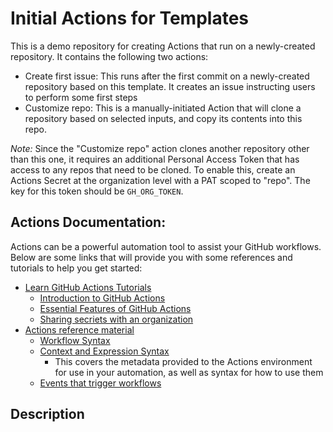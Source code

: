 # Initial Actions for Templates
This is a demo repository for creating Actions that run on a newly-created repository. It contains the following two actions:
- Create first issue: This runs after the first commit on a newly-created repository based on this template. It creates an issue instructing users to perform some first steps
- Customize repo: This is a manually-initiated Action that will clone a repository based on selected inputs, and copy its contents into this repo.

*Note:* Since the "Customize repo" action clones another repository other than this one, it requires an additional Personal Access Token that has access to any repos that need to be cloned. To enable this, create an Actions Secret at the organization level with a PAT scoped to "repo". The key for this token should be `GH_ORG_TOKEN`.

## Actions Documentation:
Actions can be a powerful automation tool to assist your GitHub workflows. Below are some links that will provide you with some references and tutorials to help you get started:
- [Learn GitHub Actions Tutorials](https://docs.github.com/en/actions/learn-github-actions)
  - [Introduction to GitHub Actions](https://docs.github.com/en/actions/learn-github-actions/introduction-to-github-actions)
  - [Essential Features of GitHub Actions](https://docs.github.com/en/actions/learn-github-actions/essential-features-of-github-actions)
  - [Sharing secriets with an organization](https://docs.github.com/en/actions/learn-github-actions/sharing-workflows-with-your-organization#sharing-secrets-within-an-organization)
- [Actions reference material](https://docs.github.com/en/actions)
  - [Workflow Syntax](https://docs.github.com/en/actions/reference/workflow-syntax-for-github-actions)
  - [Context and Expression Syntax](https://docs.github.com/en/actions/reference/context-and-expression-syntax-for-github-actions)
    - This covers the metadata provided to the Actions environment for use in your automation, as well as syntax for how to use them
  - [Events that trigger workflows](https://docs.github.com/en/actions/reference/events-that-trigger-workflows)

<!-- Add another description here -->
## Description
